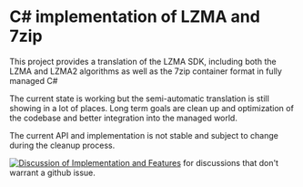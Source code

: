 # C# implementation of LZMA and 7zip

This project provides a translation of the LZMA SDK, including both the LZMA and LZMA2 algorithms as well as the 7zip container format in fully managed C#

The current state is working but the semi-automatic translation is still showing in a lot of places. Long term goals are clean up and optimization of the codebase and better integration into the managed world.

The current API and implementation is not stable and subject to change during the cleanup process.

[![Discussion of Implementation and Features](https://badges.gitter.im/gitterHQ/gitter.png)](https://gitter.im/weltkante/managed-lzma) for discussions that don't warrant a github issue.
